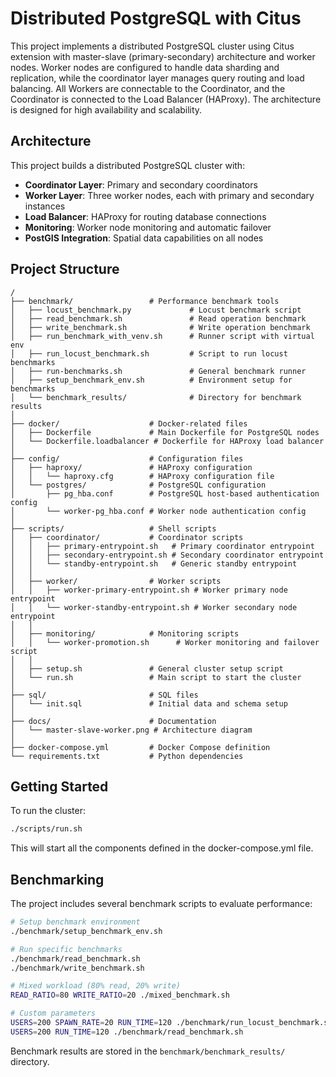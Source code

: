 # Distributed PostgreSQL with Citus

This project implements a distributed PostgreSQL cluster using Citus extension with master-slave (primary-secondary) architecture and worker nodes. Worker nodes are configured to handle data sharding and replication, while the coordinator layer manages query routing and load balancing. All Workers are connectable to the Coordinator, and the Coordinator is connected to the Load Balancer (HAProxy). The architecture is designed for high availability and scalability.

## Architecture

This project builds a distributed PostgreSQL cluster with:

- **Coordinator Layer**: Primary and secondary coordinators
- **Worker Layer**: Three worker nodes, each with primary and secondary instances
- **Load Balancer**: HAProxy for routing database connections
- **Monitoring**: Worker node monitoring and automatic failover
- **PostGIS Integration**: Spatial data capabilities on all nodes

## Project Structure

```
/
├── benchmark/                 # Performance benchmark tools
│   ├── locust_benchmark.py             # Locust benchmark script
│   ├── read_benchmark.sh               # Read operation benchmark
│   ├── write_benchmark.sh              # Write operation benchmark
│   ├── run_benchmark_with_venv.sh      # Runner script with virtual env
│   ├── run_locust_benchmark.sh         # Script to run locust benchmarks
│   ├── run-benchmarks.sh               # General benchmark runner
│   ├── setup_benchmark_env.sh          # Environment setup for benchmarks
│   └── benchmark_results/              # Directory for benchmark results
│
├── docker/                    # Docker-related files
│   ├── Dockerfile             # Main Dockerfile for PostgreSQL nodes
│   └── Dockerfile.loadbalancer # Dockerfile for HAProxy load balancer
│
├── config/                    # Configuration files
│   ├── haproxy/               # HAProxy configuration
│   │   └── haproxy.cfg        # HAProxy configuration file
│   └── postgres/              # PostgreSQL configuration
│       ├── pg_hba.conf        # PostgreSQL host-based authentication config
│       └── worker-pg_hba.conf # Worker node authentication config
│
├── scripts/                   # Shell scripts
│   ├── coordinator/           # Coordinator scripts
│   │   ├── primary-entrypoint.sh   # Primary coordinator entrypoint
│   │   ├── secondary-entrypoint.sh # Secondary coordinator entrypoint
│   │   └── standby-entrypoint.sh   # Generic standby entrypoint
│   │
│   ├── worker/                # Worker scripts
│   │   ├── worker-primary-entrypoint.sh # Worker primary node entrypoint
│   │   └── worker-standby-entrypoint.sh # Worker secondary node entrypoint
│   │
│   ├── monitoring/            # Monitoring scripts
│   │   └── worker-promotion.sh      # Worker monitoring and failover script
│   │
│   ├── setup.sh               # General cluster setup script
│   └── run.sh                 # Main script to start the cluster
│
├── sql/                       # SQL files
│   └── init.sql               # Initial data and schema setup
│
├── docs/                      # Documentation
│   └── master-slave-worker.png # Architecture diagram
│
├── docker-compose.yml         # Docker Compose definition
└── requirements.txt           # Python dependencies
```

## Getting Started

To run the cluster:

```bash
./scripts/run.sh
```

This will start all the components defined in the docker-compose.yml file.

## Benchmarking

The project includes several benchmark scripts to evaluate performance:

```bash
# Setup benchmark environment
./benchmark/setup_benchmark_env.sh

# Run specific benchmarks
./benchmark/read_benchmark.sh
./benchmark/write_benchmark.sh

# Mixed workload (80% read, 20% write)
READ_RATIO=80 WRITE_RATIO=20 ./mixed_benchmark.sh

# Custom parameters
USERS=200 SPAWN_RATE=20 RUN_TIME=120 ./benchmark/run_locust_benchmark.sh
USERS=200 RUN_TIME=120 ./benchmark/read_benchmark.sh
```

Benchmark results are stored in the `benchmark/benchmark_results/` directory.